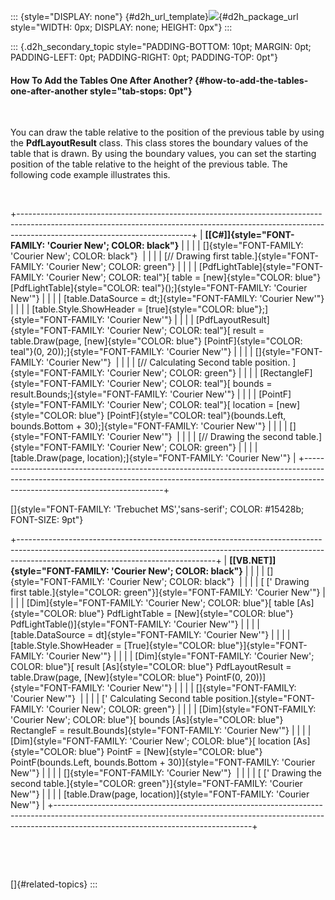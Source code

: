 ::: {style="DISPLAY: none"}
[](ms-xhelp:///?Id=d2h_url_template){#d2h_url_template}![](!package_url!){#d2h_package_url style="WIDTH: 0px; DISPLAY: none; HEIGHT: 0px"}
:::

::: {.d2h_secondary_topic style="PADDING-BOTTOM: 10pt; MARGIN: 0pt; PADDING-LEFT: 0pt; PADDING-RIGHT: 0pt; PADDING-TOP: 0pt"}
#### How To Add the Tables One After Another? {#how-to-add-the-tables-one-after-another style="tab-stops: 0pt"}

 

You can draw the table relative to the position of the previous table by using the **PdfLayoutResult** class. This class stores the boundary values of the table that is drawn. By using the boundary values, you can set the starting position of the table relative to the height of the previous table. The following code example illustrates this.

 

+-------------------------------------------------------------------------------------------------------------------------------------------------------------------------------------------------------+
| **[\[C#\]]{style="FONT-FAMILY: 'Courier New'; COLOR: black"}**                                                                                                                                        |
|                                                                                                                                                                                                       |
| []{style="FONT-FAMILY: 'Courier New'; COLOR: black"}                                                                                                                                                  |
|                                                                                                                                                                                                       |
| [// Drawing first table.]{style="FONT-FAMILY: 'Courier New'; COLOR: green"}                                                                                                                           |
|                                                                                                                                                                                                       |
| [PdfLightTable]{style="FONT-FAMILY: 'Courier New'; COLOR: teal"}[ table = [new]{style="COLOR: blue"} [PdfLightTable]{style="COLOR: teal"}();]{style="FONT-FAMILY: 'Courier New'"}                     |
|                                                                                                                                                                                                       |
| [table.DataSource = dt;]{style="FONT-FAMILY: 'Courier New'"}                                                                                                                                          |
|                                                                                                                                                                                                       |
| [table.Style.ShowHeader = [true]{style="COLOR: blue"};]{style="FONT-FAMILY: 'Courier New'"}                                                                                                           |
|                                                                                                                                                                                                       |
| [PdfLayoutResult]{style="FONT-FAMILY: 'Courier New'; COLOR: teal"}[ result = table.Draw(page, [new]{style="COLOR: blue"} [PointF]{style="COLOR: teal"}(0, 20));]{style="FONT-FAMILY: 'Courier New'"}  |
|                                                                                                                                                                                                       |
| []{style="FONT-FAMILY: 'Courier New'"}                                                                                                                                                                |
|                                                                                                                                                                                                       |
| [// Calculating Second table position. ]{style="FONT-FAMILY: 'Courier New'; COLOR: green"}                                                                                                            |
|                                                                                                                                                                                                       |
| [RectangleF]{style="FONT-FAMILY: 'Courier New'; COLOR: teal"}[ bounds = result.Bounds;]{style="FONT-FAMILY: 'Courier New'"}                                                                           |
|                                                                                                                                                                                                       |
| [PointF]{style="FONT-FAMILY: 'Courier New'; COLOR: teal"}[ location = [new]{style="COLOR: blue"} [PointF]{style="COLOR: teal"}(bounds.Left, bounds.Bottom + 30);]{style="FONT-FAMILY: 'Courier New'"} |
|                                                                                                                                                                                                       |
| []{style="FONT-FAMILY: 'Courier New'"}                                                                                                                                                                |
|                                                                                                                                                                                                       |
| [// Drawing the second table.]{style="FONT-FAMILY: 'Courier New'; COLOR: green"}                                                                                                                      |
|                                                                                                                                                                                                       |
| [table.Draw(page, location);]{style="FONT-FAMILY: 'Courier New'"}                                                                                                                                     |
+-------------------------------------------------------------------------------------------------------------------------------------------------------------------------------------------------------+

[]{style="FONT-FAMILY: 'Trebuchet MS','sans-serif'; COLOR: #15428b; FONT-SIZE: 9pt"} 

+-------------------------------------------------------------------------------------------------------------------------------------------------------------------------------------------------------------+
| **[\[VB.NET\]]{style="FONT-FAMILY: 'Courier New'; COLOR: black"}**                                                                                                                                          |
|                                                                                                                                                                                                             |
| []{style="FONT-FAMILY: 'Courier New'; COLOR: black"}                                                                                                                                                        |
|                                                                                                                                                                                                             |
| [ [\' Drawing first table.]{style="COLOR: green"}]{style="FONT-FAMILY: 'Courier New'"}                                                                                                                      |
|                                                                                                                                                                                                             |
| [Dim]{style="FONT-FAMILY: 'Courier New'; COLOR: blue"}[ table [As]{style="COLOR: blue"} PdfLightTable = [New]{style="COLOR: blue"} PdfLightTable()]{style="FONT-FAMILY: 'Courier New'"}                     |
|                                                                                                                                                                                                             |
| [table.DataSource = dt]{style="FONT-FAMILY: 'Courier New'"}                                                                                                                                                 |
|                                                                                                                                                                                                             |
| [table.Style.ShowHeader = [True]{style="COLOR: blue"}]{style="FONT-FAMILY: 'Courier New'"}                                                                                                                  |
|                                                                                                                                                                                                             |
| [Dim]{style="FONT-FAMILY: 'Courier New'; COLOR: blue"}[ result [As]{style="COLOR: blue"} PdfLayoutResult = table.Draw(page, [New]{style="COLOR: blue"} PointF(0, 20))]{style="FONT-FAMILY: 'Courier New'"}  |
|                                                                                                                                                                                                             |
| []{style="FONT-FAMILY: 'Courier New'"}                                                                                                                                                                      |
|                                                                                                                                                                                                             |
| [\' Calculating Second table position.]{style="FONT-FAMILY: 'Courier New'; COLOR: green"}                                                                                                                   |
|                                                                                                                                                                                                             |
| [Dim]{style="FONT-FAMILY: 'Courier New'; COLOR: blue"}[ bounds [As]{style="COLOR: blue"} RectangleF = result.Bounds]{style="FONT-FAMILY: 'Courier New'"}                                                    |
|                                                                                                                                                                                                             |
| [Dim]{style="FONT-FAMILY: 'Courier New'; COLOR: blue"}[ location [As]{style="COLOR: blue"} PointF = [New]{style="COLOR: blue"} PointF(bounds.Left, bounds.Bottom + 30)]{style="FONT-FAMILY: 'Courier New'"} |
|                                                                                                                                                                                                             |
| []{style="FONT-FAMILY: 'Courier New'"}                                                                                                                                                                      |
|                                                                                                                                                                                                             |
| [ [\' Drawing the second table.]{style="COLOR: green"}]{style="FONT-FAMILY: 'Courier New'"}                                                                                                                 |
|                                                                                                                                                                                                             |
| [table.Draw(page, location)]{style="FONT-FAMILY: 'Courier New'"}                                                                                                                                            |
+-------------------------------------------------------------------------------------------------------------------------------------------------------------------------------------------------------------+

 

 

[]{#related-topics}
:::
